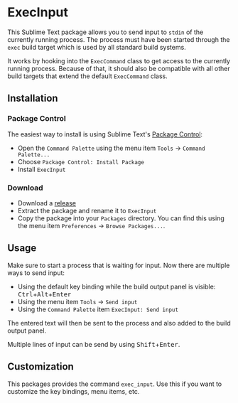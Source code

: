 # ExecInput

This Sublime Text package allows you to send input to `stdin` of the currently
running process. The process must have been started through the `exec` build
target which is used by all standard build systems.

It works by hooking into the `ExecCommand` class to get access to the currently
running process. Because of that, it should also be compatible with all other
build targets that extend the default `ExecCommand` class.

## Installation

### Package Control

The easiest way to install is using Sublime Text's
[Package Control][package-control]:

- Open the `Command Palette` using the menu item `Tools` → `Command Palette...`
- Choose `Package Control: Install Package`
- Install `ExecInput`

### Download

- Download a [release][releases]
- Extract the package and rename it to `ExecInput`
- Copy the package into your `Packages` directory. You can find this using the
    menu item `Preferences` → `Browse Packages...`.

## Usage

Make sure to start a process that is waiting for input. Now there are multiple
ways to send input:

- Using the default key binding while the build output panel is visible:
    <kbd>Ctrl</kbd>+<kbd>Alt</kbd>+<kbd>Enter</kbd>
- Using the menu item `Tools` → `Send input`
- Using the `Command Palette` item `ExecInput: Send input`

The entered text will then be sent to the process and also added to the build
output panel.

Multiple lines of input can be send by using <kbd>Shift</kbd>+<kbd>Enter</kbd>.

## Customization

This packages provides the command `exec_input`. Use this if you want to
customize the key bindings, menu items, etc.

[package-control]: https://packagecontrol.io/installation
[releases]: https://github.com/mheinzler/ExecInput/releases
